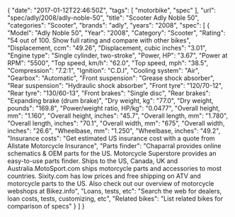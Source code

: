 {
    "date": "2017-01-12T22:46:50Z",
    "tags": [
        "motorbike",
        "spec"
    ],
    "url": "spec\/adly\/2008\/adly-noble-50",
    "title": "Scooter Adly Noble 50",
    "categories": "Scooter",
    "brands": "adly",
    "years": "2008",
    "spec": [
        {
            "Model": "Adly Noble 50",
            "Year": "2008",
            "Category": "Scooter",
            "Rating": "54 out of 100. Show full rating and compare with other bikes",
            "Displacement, ccm": "49.26",
            "Displacement, cubic inches": "3.01",
            "Engine type": "Single cylinder, two-stroke",
            "Power, HP": "3.67",
            "Power at RPM": "5500",
            "Top speed, km\/h": "62.0",
            "Top speed, mph": "38.5",
            "Compression": "7.2:1",
            "Ignition": "C.D.I",
            "Cooling system": "Air",
            "Gearbox": "Automatic",
            "Front suspension": "Grease shock absorber",
            "Rear suspension": "Hydraulic shock absorber",
            "Front tyre": "120\/70-12",
            "Rear tyre": "130\/60-13",
            "Front brakes": "Single disc",
            "Rear brakes": "Expanding brake (drum brake)",
            "Dry weight, kg": "77.0",
            "Dry weight, pounds": "169.8",
            "Power\/weight ratio, HP\/kg": "0.0477",
            "Overall height, mm": "1.160",
            "Overall height, inches": "45.7",
            "Overall length, mm": "1.780",
            "Overall length, inches": "70.1",
            "Overall width, mm": "675",
            "Overall width, inches": "26.6",
            "Wheelbase, mm": "1.250",
            "Wheelbase, inches": "49.2",
            "Insurance costs": "Get estimated US insurance cost with a quote from Allstate Motorcycle Insurance",
            "Parts finder": "Chaparral provides online schematics & OEM parts for the US.   Motorcycle Superstore provides an easy-to-use parts finder. Ships to the US, Canada, UK and Australia.MotoSport.com ships motorcycle parts and accessories to most countries.    Sixity.com has low prices and free shipping on ATV and motorcycle parts to the US. Also check out our overview of motorcycle webshops at Bikez.info",
            "Loans, tests, etc": "Search the web for dealers, loan costs, tests, customizing, etc",
            "Related bikes": "List related bikes for comparison of specs"
        }
    ]
}